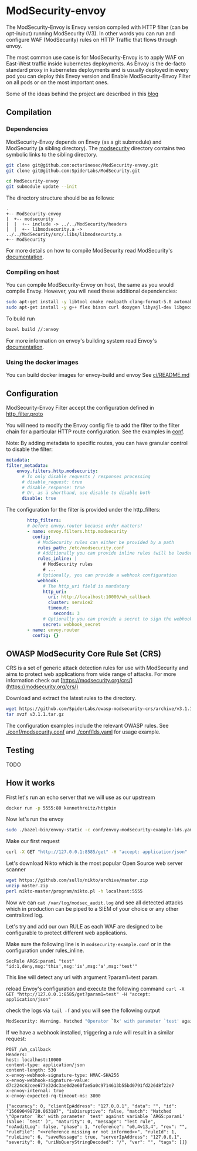# ModSecurity-envoy
The ModSecurity-Envoy is Envoy version compiled with HTTP filter (can be opt-in/out) running ModSecurity (V3).
In other words you can run and configure WAF (ModSecurity) rules on HTTP Traffic that flows through envoy.

The most common use case is for ModSecurity-Envoy is to apply WAF on East-West traffic inside kubernetes deployments.
As Envoy is the de-facto standard proxy in kubernetes deployments and is usually deployed in every pod you can deploy
this Envoy version and Enable ModSecurity-Envoy Filter on all pods or on the most important ones.

Some of the ideas behind the project are described in this [blog](https://github.com/octarinesec/ModSecurity-envoy)

## Compilation

### Dependencies

ModSecurity-Envoy depends on Envoy (as a git submodule) and ModSecurity (a sibling directory).
The [modsecurity](./modsecurity) directory contains two symbolic links to the sibling directory.

```bash
git clone git@github.com:octarinesec/ModSecurity-envoy.git
git clone git@github.com:SpiderLabs/ModSecurity.git

cd ModSecurity-envoy
git submodule update --init
```

The directory structure should be as follows:
```
.
+-- ModSecurity-envoy
|  +-- modsecurity
|  |  +-- include -> ../../ModSecurity/headers
|  |  +-- libmodsecurity.a -> ../../ModSecurity/src/.libs/libmodsecurity.a
+-- ModSecurity
```

For more details on how to compile ModSecurity read ModSecurity's [documentation](https://github.com/SpiderLabs/ModSecurity#compilation).

### Compiling on host

You can compile ModSecurity-Envoy on host, the same as you would compile Envoy.
However, you will need these additional dependencies:

```bash
sudo apt-get install -y libtool cmake realpath clang-format-5.0 automake 
sudo apt-get install -y g++ flex bison curl doxygen libyajl-dev libgeoip-dev libtool dh-autoreconf libcurl4-gnutls-dev libxml2 libpcre++-dev libxml2-dev
```

To build run
```bash
bazel build //:envoy
```

For more information on envoy's building system read Envoy's [documentation](https://github.com/envoyproxy/envoy).

### Using the docker images

You can build docker images for envoy-build and envoy
See [ci/README.md](ci/README.md)

## Configuration

ModSecurity-Envoy Filter accept the configuration defined in [http_filter.proto](./http-filter-modsecurity/http_filter.proto)

You will need to modify the Envoy config file to add the filter to the filter chain for a particular HTTP route configuration. 
See the examples in [conf](conf).

Note: By adding metadata to specific routes, you can have granular control to disable the filter:
```yaml
metadata:
filter_metadata:
    envoy.filters.http.modsecurity:
      # To only disable requests / responses processing
      # disable_request: true
      # disable_response: true
      # Or, as a shorthand, use disable to disable both
      disable: true
```

The configuration for the filter is provided under the http_filters:
```yaml
        http_filters:
        # before envoy.router because order matters!
        - name: envoy.filters.http.modsecurity
          config:
            # ModSecurity rules can either be provided by a path
            rules_path: /etc/modsecurity.conf
            # Additionally you can provide inline rules (will be loaded after processing the rules_path, if provided)
            rules_inline: |
              # ModSecurity rules
              # ...
            # Optionally, you can provide a webhook configuration
            webhook:
              # The http_uri field is mandatory
              http_uri:
                uri: http://localhost:10000/wh_callback
                cluster: service2
                timeout:
                  seconds: 3
              # Optionally you can provide a secret to sign the webhooks with an HMAC-256 (for more information see the .proto file)
              secret: webhook_secret
        - name: envoy.router
          config: {}
```

## OWASP ModSecurity Core Rule Set (CRS)

CRS is a set of generic attack
detection rules for use with ModSecurity and aims to protect web applications
from wide range of attacks. For more information check out [https://modsecurity.org/crs/](https://modsecurity.org/crs/)

Download and extract the latest rules to the directory.

```bash
wget https://github.com/SpiderLabs/owasp-modsecurity-crs/archive/v3.1.1.tar.gz
tar xvzf v3.1.1.tar.gz
```

The configuration examples include the relevant OWASP rules.
See [./conf/modsecurity.conf](./conf/modsecuirty.conf) and [./conf/lds.yaml](./conf/lds.yaml) for usage example.

## Testing

TODO

## How it works

First let's run an echo server that we will use as our upstream

```bash
docker run -p 5555:80 kennethreitz/httpbin
```

Now let's run the envoy

```bash
sudo ./bazel-bin/envoy-static -c conf/envoy-modsecurity-example-lds.yaml -l info
```

Make our first request
```bash
curl -X GET "http://127.0.0.1:8585/get" -H "accept: application/json"
```

Let's download Nikto which is the most popular Open Source web server scanner

```bash
wget https://github.com/sullo/nikto/archive/master.zip
unzip master.zip
perl nikto-master/program/nikto.pl -h localhost:5555
```

Now we can `cat /var/log/modsec_audit.log` and see all detected attacks which in production
can be piped to a SIEM of your choice or any other centralized log.

Let's try and add our own RULE as each WAF are designed to be configurable to protect
different web applications.

Make sure the following line is in `modsecurity-example.conf` or in the configuration under rules_inline.

`SecRule ARGS:param1 "test" "id:1,deny,msg:'this',msg:'is',msg:'a',msg:'test'"`

This line will detect any url with argument ?param1=test param.

reload Envoy's configuration and execute the following command
`curl -X GET "http://127.0.0.1:8585/get?param1=test" -H "accept: application/json"`

check the logs via `tail -f` and you will see the following output

```bash
ModSecurity: Warning. Matched "Operator `Rx' with parameter `test' against variable `ARGS:param1' (Value: `test' ) [file "crs-setup.conf"] [line "7"] [id "1"] [rev ""] [msg "test"] [data ""] [severity "0"] [ver ""] [maturity "0"] [accuracy "0"] [hostname ""] [uri "/"] [unique_id "152991475598.002681"] [ref "o0,4v13,4"]
```

If we have a webhook installed, triggering a rule will result in a similar request:

```
POST /wh_callback
Headers:
host: localhost:10000
content-type: application/json
content-length: 530
x-envoy-webhook-signature-type: HMAC-SHA256
x-envoy-webhook-signature-value: d7c224c82cee677e32dc3ae0d2e60fae5a0c9714613b55bd0791fd226d8f22e7
x-envoy-internal: true
x-envoy-expected-rq-timeout-ms: 3000

{"accuracy": 0, "clientIpAddress": "127.0.0.1", "data": "", "id": "156690498720.063187", "isDisruptive": false, "match": "Matched \"Operator `Rx' with parameter `test' against variable `ARGS:param1' (Value: `test' )", "maturity": 0, "message": "Test rule", "noAuditLog": false, "phase": 1, "reference": "o0,4v13,4", "rev": "", "ruleFile": "<<reference missing or not informed>>", "ruleId": 1, "ruleLine": 6, "saveMessage": true, "serverIpAddress": "127.0.0.1", "severity": 0, "uriNoQueryStringDecoded": "/", "ver": "", "tags": []}
```